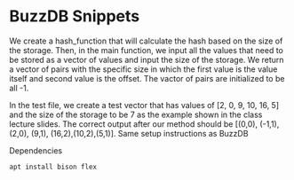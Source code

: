 # BuzzDB Snippets
We create a hash_function that will calculate the hash based on the size of the storage. Then, in the main function, we input all the values that need to be stored as a vector of values and input the size of the storage. We return a vector of pairs with the specific size in which the first value is the value itself and second value is the offset. The vactor of pairs are initialized to be all -1.

In the test file, we create a test vector that has values of [2, 0, 9, 10, 16, 5] and the size of the storage to be 7 as the example shown in the class lecture slides. The correct output after our method should be [(0,0), (-1,1), (2,0), (9,1), (16,2),(10,2),(5,1)].
Same setup instructions as BuzzDB

Dependencies

```
apt install bison flex
```
